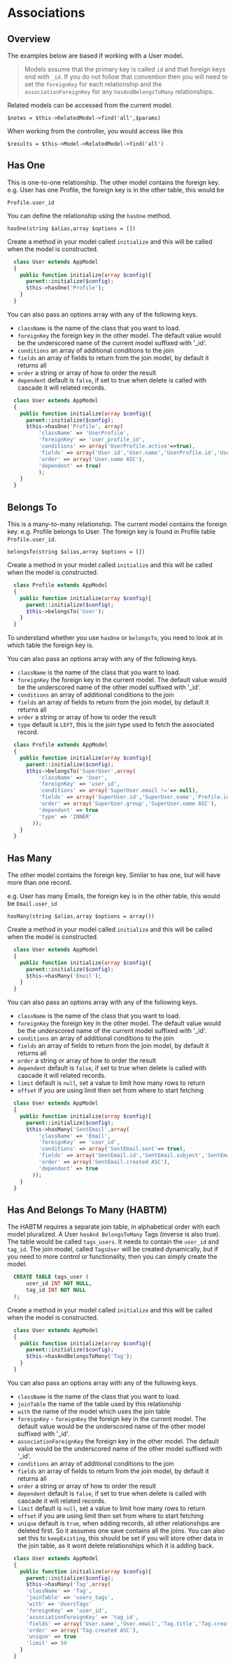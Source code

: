 # Associations

## Overview

The examples below are based if working with a User model.

>  Models assume that the primary key is called `id` and that foreign keys end with `_id`. If you do not follow that convention then you will need to set the `foreignKey` for each relationship and the `associationForeignKey` for any `hasAndBelongsToMany` relationships.

Related models can be accessed from the current model.

`$notes = $this->RelatedModel->find('all',$params)`

When working from the controller, you would access like this

`$results = $this->Model->RelatedModel->find('all')`

## Has One
This is one-to-one relationship. The other model contains the foreign key.
e.g. User has one Profile, the foreign key is in the other table, this would be

`Profile.user_id`

You can define the relationship using the `hasOne` method.

`hasOne(string $alias,array $options = [])`

Create a method in your model called `initialize` and this will be called when the model is constructed.

```php
  class User extends AppModel
  {
    public function initialize(array $config){
      parent::initialize($config);
      $this->hasOne('Profile');
    }
  }
```

You can also pass an options array with any of the following keys.

- `className` is the name of the class that you want to load.
- `foreignKey` the foreign key in the other model. The default value would be the underscored name of the current model suffixed with '\_id'.
- `conditions` an array of additional conditions to the join
- `fields` an array of fields to return from the join model, by default it returns all
- `order` a string or array of how to order the result
- `dependent` default is `false`, if set to true when delete is called with cascade it will related records.

```php
  class User extends AppModel
  {
    public function initialize(array $config){
      parent::initialize($config);
      $this->hasOne('Profile', array(
          'className' => 'UserProfile',
          'foreignKey' => 'user_profile_id',
          'conditions' => array('UserProfile.active'=>true),
          'fields' => array('User.id','User.name','UserProfile.id','UserProfile.status')
          'order' => array('User.name ASC'),
          'dependent' => true)
          );
    }
  }
```

## Belongs To
This is a many-to-many relationship. The current model contains the foreign key. e.g. Profile belongs to User. The foreign key is found in Profile table `Profile.user_id`.

`belongsTo(string $alias,array $options = [])`

Create a method in your model called `initialize` and this will be called when the model is constructed.

```php
  class Profile extends AppModel
  {
    public function initialize(array $config){
      parent::initialize($config);
      $this->belongsTo('User');
    }
  }
```

To understand whether you use `hasOne` or `belongsTo`, you need to look at in which table the foreign key is.

You can also pass an options array with any of the following keys.

- `className` is the name of the class that you want to load.
- `foreignKey` the foreign key in the current model.  The default value would be the underscored name of the other model suffixed with '\_id'.
- `conditions` an array of additional conditions to the join
- `fields` an array of fields to return from the join model, by default it returns all
- `order` a string or array of how to order the result
- `type` default is `LEFT`, this is the join type used to fetch the associated record.

```php
  class Profile extends AppModel
  {
    public function initialize(array $config){
      parent::initialize($config);
      $this->belongsTo('SuperUser',array(
          'className' => 'User',
          'foreignKey' => 'user_id',
          'conditions' => array('SuperUser.email !='=> null),
          'fields' => array('SuperUser.id','SuperUser.name','Profile.id','Profile.name')
          'order' => array('SuperUser.group','SuperUser.name ASC'),
          'dependent' => true
          'type' => 'INNER'
        ));
    }
  }
```

## Has Many
The other model contains the foreign key. Similar to has one, but will have more than one record.

e.g. User has many Emails, the foreign key is in the other table, this would be `Email.user_id`

`hasMany(string $alias,array $options = array())`

Create a method in your model called `initialize` and this will be called when the model is constructed.

```php
  class User extends AppModel
  {
    public function initialize(array $config){
      parent::initialize($config);
      $this->hasMany('Email');
    }
  }
```

You can also pass an options array with any of the following keys.

- `className` is the name of the class that you want to load.
- `foreignKey` the foreign key in the other model. The default value would be the underscored name of the current model suffixed with '\_id'.
- `conditions` an array of additional conditions to the join
- `fields` an array of fields to return from the join model, by default it returns all
- `order` a string or array of how to order the result
- `dependent` default is `false`, if set to true when delete is called with cascade it will related records.
- `limit` default is `null`, set a value to limit how many rows to return
- `offset` if you are using limit then set from where to start fetching

```php
  class User extends AppModel
  {
    public function initialize(array $config){
      parent::initialize($config);
      $this->hasMany('SentEmail',array(
          'className' => 'Email',
          'foreignKey' => 'user_id',
          'conditions' => array('SentEmail.sent'=> true),
          'fields' => array('SentEmail.id','SentEmail.subject','SentEmail.body','SentEmail.created')
          'order' => array('SentEmail.created ASC'),
          'dependent' => true
        ));
    }
  }
```

## Has And Belongs To Many (HABTM)
The HABTM requires a separate join table, in alphabetical order with each model pluralized. A User `hasAnd BelongsToMany` Tags (inverse is also true). The table would be called `tags_users`. It needs to contain the `user_id` and `tag_id`. The join model, called `TagsUser` will be created dynamically, but if you need to more control or functionality, then you can simply create the model.

```sql
  CREATE TABLE tags_user (
      user_id INT NOT NULL,
      tag_id INT NOT NULL
  );
```


Create a method in your model called `initialize` and this will be called when the model is constructed.

```php
  class User extends AppModel
  {
    public function initialize(array $config){
      parent::initialize($config);
      $this->hasAndBelongsToMany('Tag');
    }
  }
```

You can also pass an options array with any of the following keys.

- `className` is the name of the class that you want to load.
- `joinTable` the name of the table used by this relationship
- `with` the name of the model which uses the join table
- `foreignKey` - `foreignKey` the foreign key in the current model. The default value would be the underscored name of the other model suffixed with '\_id'.
- `associationForeignKey` the foreign key in the other model. The default value would be the underscored name of the other model suffixed with '\_id'.
- `conditions` an array of additional conditions to the join
- `fields` an array of fields to return from the join model, by default it returns all
- `order` a string or array of how to order the result
- `dependent` default is `false`, if set to true when delete is called with cascade it will related records.
- `limit` default is `null`, set a value to limit how many rows to return
- `offset` if you are using limit then set from where to start fetching
- `unique` default is `true`, when adding records, all other relationships are deleted first. So it assumes one save contains all the joins. You can also set this to `keepExisting`, this should be set if you will store other data in the join table, as it wont delete relationships which it is adding back.

```php
  class User extends AppModel
  {
    public function initialize(array $config){
      parent::initialize($config);
      $this->hasMany('Tag',array(
      'className' => 'Tag',
      'joinTable' => 'users_tags',
      'with' => 'UsersTags'
      'foreignKey' => 'user_id',
      'associationForeignKey' => 'tag_id',
      'fields' => array('User.name','User.email','Tag.title','Tag.created')
      'order' => array('Tag.created ASC'),
      'unique' => true
      'limit' => 50
    }
  }
```
